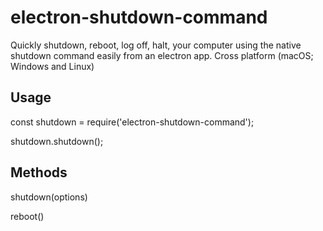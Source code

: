 # electron-shutdown-command
Quickly shutdown, reboot, log off, halt, your computer using the native shutdown command easily from an electron app. Cross platform (macOS; Windows and Linux)

## Usage

const shutdown = require('electron-shutdown-command');

shutdown.shutdown();


## Methods

shutdown(options)

reboot()


